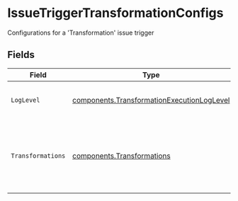# IssueTriggerTransformationConfigs

Configurations for a 'Transformation' issue trigger


## Fields

| Field                                                                                                    | Type                                                                                                     | Required                                                                                                 | Description                                                                                              |
| -------------------------------------------------------------------------------------------------------- | -------------------------------------------------------------------------------------------------------- | -------------------------------------------------------------------------------------------------------- | -------------------------------------------------------------------------------------------------------- |
| `LogLevel`                                                                                               | [components.TransformationExecutionLogLevel](../../models/components/transformationexecutionloglevel.md) | :heavy_check_mark:                                                                                       | The minimum log level to open the issue on                                                               |
| `Transformations`                                                                                        | [components.Transformations](../../models/components/transformations.md)                                 | :heavy_check_mark:                                                                                       | A pattern to match on the transformation name or array of transformation IDs. Use `*` as wildcard.       |